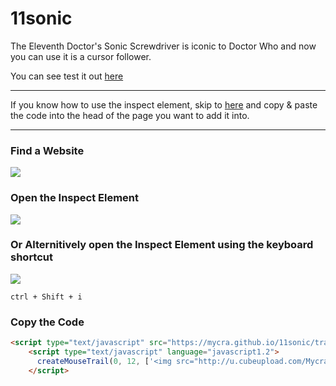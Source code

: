 # 11sonic
The Eleventh Doctor's Sonic Screwdriver is iconic to Doctor Who and now you can use it is a cursor follower.

You can see test it out [here](https://mycra.github.io/11sonic/)

---

If you know how to use the inspect element, skip to [here](#copy-the-code) and copy & paste the code into the head of the page you want to add it into.

---

### Find a Website
<img src="http://u.cubeupload.com/Mycra/oLSGxB.gif" />

### Open the Inspect Element
<img src="http://u.cubeupload.com/Mycra/Ap3Nsb.gif" />

### Or Alternitively open the Inspect Element using the keyboard shortcut
<img src="http://u.cubeupload.com/Mycra/9MFRO1.gif" />

```
ctrl + Shift + i
```

### Copy the Code

```html
<script type="text/javascript" src="https://mycra.github.io/11sonic/trail.js" language="javascript1.2"></script>
    <script type="text/javascript" language="javascript1.2">
      createMouseTrail(0, 12, ['<img src="http://u.cubeupload.com/Mycra/green.png" width="12px" />', '<img src="http://u.cubeupload.com/Mycra/silver.png" width="15px" />', '<img src="http://u.cubeupload.com/Mycra/silver.png" width="15px" />', '<img src="http://u.cubeupload.com/Mycra/silver.png" width="12px" />', '<img src="http://u.cubeupload.com/Mycra/silver.png" height="12px" width="4px" /><img src="http://u.cubeupload.com/Mycra/gold.png" height="12px" width="4px" /><img src="http://u.cubeupload.com/Mycra/silver.png" height="12px" width="4px" />', '<img src="http://u.cubeupload.com/Mycra/silver.png" height="12px" width="4px" /><img src="http://u.cubeupload.com/Mycra/gold.png" height="12px" width="4px" /><img src="http://u.cubeupload.com/Mycra/silver.png" height="12px" width="4px" />', '<img src="http://u.cubeupload.com/Mycra/silver.png" height="12px" width="4px" /><img src="http://u.cubeupload.com/Mycra/gold.png" height="12px" width="4px" /><img src="http://u.cubeupload.com/Mycra/silver.png" height="12px" width="4px" />', '<img src="http://u.cubeupload.com/Mycra/gold.png" height="10px" width="15px" />', '<img src="http://u.cubeupload.com/Mycra/black.jpg" width="15px" />', '<img src="http://u.cubeupload.com/Mycra/black.jpg" width="15px" />', '<img src="http://u.cubeupload.com/Mycra/white.png" width="15px" />', '<img src="http://u.cubeupload.com/Mycra/white.png" width="15px" />', '<img src="http://u.cubeupload.com/Mycra/gold.png" height="10px" width="15px" />', '<img src="http://u.cubeupload.com/Mycra/gold.png" width="15px" />'], -35, -140, 3, 10, 0, true)
    </script>
```
